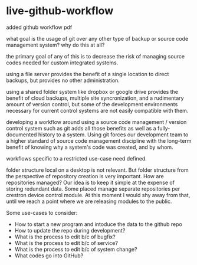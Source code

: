 # live-github-workflow
added github workflow pdf

what goal is the usage of git over any other type of backup or source code management system? why do this at all?

the primary goal of any of this is to decrease the risk of managing source codes needed for custom integrated systems.

using a file server provides the benefit of a single location to direct backups, but provides no other administration.

using a shared folder system like dropbox or google drive provides the benefit of cloud backups, multiple site syncronization,
and a rudimentary amount of version control, but some of the development environments necessary for current control
systems are not easily compatible with them.

developing a workflow around using a source code management / version control system such as git adds all those benefits as well
as a fully-documented history to a system. Using git forces our development team to a higher standard of source code management 
discipline with the long-term benefit of knowing why a system's code was created, and by whom.

workflows specific to a restricted use-case need defined.

folder structure local on a desktop is not relevant. But folder structure from the perspective of repository creation
is very important. How are repositories managed? Our idea is to keep it simple at the expense of storing redundant data.
Some placed manage separate repositories per crestron device control module. At this moment I would shy away from that, until we
reach a point where we are releasing modules to the public.

<div>
<p>Some use-cases to consider:
<ul>
<li>How to start a new program and intoduce the data to the github repo</li>
<li>How to update the repo during development?</li>
<li>What is the process to edit b/c of bugfix?</li>
<li>What is the process to edit b/c of service?</li>
<li>What is the process to edit b/c of system change?</li>
<li>What codes go into GitHub?</li>
</ul>
</p></div>
